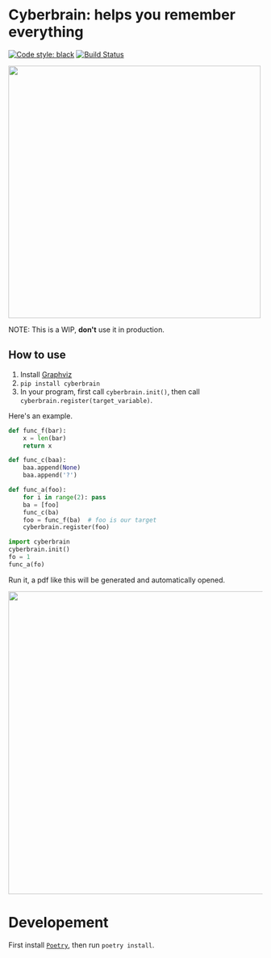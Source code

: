 # Cyberbrain: helps you remember everything

<a href="https://github.com/ambv/black"><img alt="Code style: black" src="https://img.shields.io/badge/code%20style-black-000000.svg"></a>
[![Build Status](https://dev.azure.com/laike9m/laike9m/_apis/build/status/laike9m.Cyberbrain?branchName=master)](https://dev.azure.com/laike9m/laike9m/_build/latest?definitionId=1&branchName=master)

<img width="500px" src="https://ae01.alicdn.com/kf/H8409631752a24540927419d7fb445196g.jpg">

NOTE: This is a WIP, **don't** use it in production.

## How to use
1. Install [Graphviz](https://www.graphviz.org/download/)
2. `pip install cyberbrain`
3. In your program, first call `cyberbrain.init()`, then call `cyberbrain.register(target_variable)`.

Here's an example.

```python
def func_f(bar):
    x = len(bar)
    return x

def func_c(baa):
    baa.append(None)
    baa.append('?')

def func_a(foo):
    for i in range(2): pass
    ba = [foo]
    func_c(ba)
    foo = func_f(ba)  # foo is our target
    cyberbrain.register(foo)

import cyberbrain
cyberbrain.init()
fo = 1
func_a(fo)
```

Run it, a pdf like this will be generated and automatically opened.

<img width="600px" src="https://ae01.alicdn.com/kf/H54eb1ca260244f1ebc1a0035fa1e28edj.jpg">

# Developement
First install [`Poetry`](https://github.com/sdispater/poetry), then run `poetry install`.
